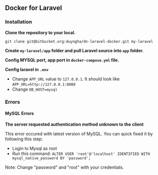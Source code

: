 ## Docker for Laravel

### Installation

**Clone the repository to your local.**

`git clone git@bitbucket.org:duyngha/dn-laravel-docker.git my-laravel`

**Create `my-laravel/app` folder and pull Laravel source into `app` folder.**

**Config MYSQL port, app port in `docker-compose.yml` file.**

**Config laravel in `.env`**

- Change `APP_URL` value to `127.0.0.1`. It should look like `APP_URL=http://127.0.0.1:8088`
- Change `DB_HOST=mysql`

### Errors

#### MySQL Errors

**The server requested authentication method unknown to the client**

This error occured with latest version of MySQL. You can quick fixed it by following this step:

- Login to Mysql as root
- Run this command: `ALTER USER 'root'@'localhost' IDENTIFIED WITH mysql_native_password BY 'password';`

Note: Change "password" and "root" with your credentials.